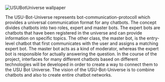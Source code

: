 ![USUBotUniverse wallpaper](https://user-images.githubusercontent.com/84908019/119977642-fcbc0400-bfb8-11eb-8554-06d8bf814bb0.png)

The USU-Bot-Universe represents bot-communication-protocoll which provides a universal communication format for any chatbots.
The concept divides chatbots into two roles, expert and master bots.
The expert bots are chatbots that have been registered in the universe and can provide information on specific topics.
The other class, the master bot, is the entry-level chatbot that first communicates with the user and assigns a matching expert bot.
The master bot acts as a kind of moderator, whereas the expert bot is responsible for actually answering the question.
In the course of the project, interfaces for many different chatbots based on different technologies will be developed in order to create a way to connect them to the USU Bot Universe.
The vision of the USU-Bot-Universe is to combine chatbots and also to create entire chatbot networks.
